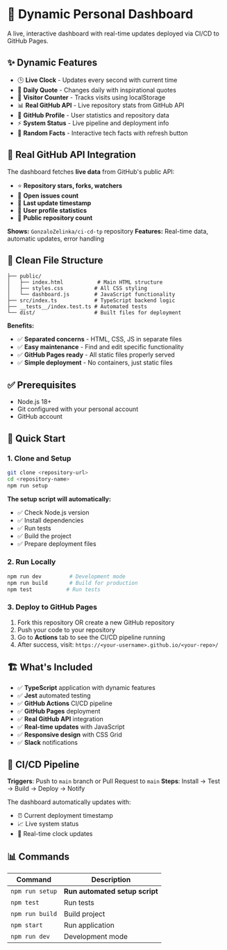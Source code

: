# 🚀 Dynamic Personal Dashboard

A live, interactive dashboard with real-time updates deployed via CI/CD to GitHub Pages.

## ✨ Dynamic Features

- 🕒 **Live Clock** - Updates every second with current time
- 💭 **Daily Quote** - Changes daily with inspirational quotes
- 👥 **Visitor Counter** - Tracks visits using localStorage
- 📊 **Real GitHub API** - Live repository stats from GitHub API
- 👤 **GitHub Profile** - User statistics and repository data
- ⚡ **System Status** - Live pipeline and deployment info
- 🎲 **Random Facts** - Interactive tech facts with refresh button

## 🚀 Real GitHub API Integration

The dashboard fetches **live data** from GitHub's public API:

- ⭐ **Repository stars, forks, watchers**
- 🐛 **Open issues count**
- 📅 **Last update timestamp**
- 👤 **User profile statistics**
- 📁 **Public repository count**

**Shows:** `GonzaloZelinka/ci-cd-tp` repository
**Features:** Real-time data, automatic updates, error handling

## 📁 Clean File Structure

```
├── public/
│   ├── index.html           # Main HTML structure
│   ├── styles.css          # All CSS styling
│   └── dashboard.js        # JavaScript functionality
├── src/index.ts            # TypeScript backend logic
├── __tests__/index.test.ts # Automated tests
└── dist/                   # Built files for deployment
```

**Benefits:**

- ✅ **Separated concerns** - HTML, CSS, JS in separate files
- ✅ **Easy maintenance** - Find and edit specific functionality
- ✅ **GitHub Pages ready** - All static files properly served
- ✅ **Simple deployment** - No containers, just static files

## ✅ Prerequisites

- Node.js 18+
- Git configured with your personal account
- GitHub account

## 🎯 Quick Start

### 1. Clone and Setup

```bash
git clone <repository-url>
cd <repository-name>
npm run setup
```

**The setup script will automatically:**

- ✅ Check Node.js version
- ✅ Install dependencies
- ✅ Run tests
- ✅ Build the project
- ✅ Prepare deployment files

### 2. Run Locally

```bash
npm run dev         # Development mode
npm run build       # Build for production
npm test           # Run tests
```

### 3. Deploy to GitHub Pages

1. Fork this repository OR create a new GitHub repository
2. Push your code to your repository
3. Go to **Actions** tab to see the CI/CD pipeline running
4. After success, visit: `https://<your-username>.github.io/<your-repo>/`

## 🏗️ What's Included

- ✅ **TypeScript** application with dynamic features
- ✅ **Jest** automated testing
- ✅ **GitHub Actions** CI/CD pipeline
- ✅ **GitHub Pages** deployment
- ✅ **Real GitHub API** integration
- ✅ **Real-time updates** with JavaScript
- ✅ **Responsive design** with CSS Grid
- ✅ **Slack** notifications

## 🔄 CI/CD Pipeline

**Triggers**: Push to `main` branch or Pull Request to `main`
**Steps**: Install → Test → Build → Deploy → Notify

The dashboard automatically updates with:

- ⏰ Current deployment timestamp
- 📈 Live system status
- 🔄 Real-time clock updates

## 📊 Commands

| Command         | Description                    |
| --------------- | ------------------------------ |
| `npm run setup` | **Run automated setup script** |
| `npm test`      | Run tests                      |
| `npm run build` | Build project                  |
| `npm start`     | Run application                |
| `npm run dev`   | Development mode               |
